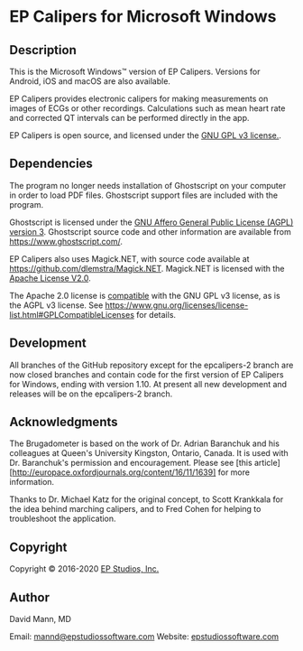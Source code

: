 # EP Calipers for Microsoft Windows

## Description 
This is the Microsoft Windows™ version of EP Calipers.
Versions for Android, iOS and macOS are also available.

EP Calipers provides electronic calipers for making measurements on
images of ECGs or other recordings.  Calculations such as mean
heart rate and corrected QT intervals can be performed directly in the
app.

EP Calipers is open source, and licensed under the
[GNU GPL v3 license.](http://www.gnu.org/licenses/gpl.html).

## Dependencies
The program no longer needs installation of Ghostscript on your computer in order to load PDF files.  Ghostscript support files are included with the program.

Ghostscript is licensed under the [GNU Affero General Public License (AGPL) version 3](https://www.gnu.org/licenses/agpl.html).  Ghostscript source code and other information are available from https://www.ghostscript.com/.

EP Calipers also uses Magick.NET, with source code available at https://github.com/dlemstra/Magick.NET.  Magick.NET is licensed with the [Apache License V2.0](http://apache.org/licenses/LICENSE-2.0.html).

The Apache 2.0 license is [compatible](http://www.apache.org/licenses/GPL-compatibility.html) with the GNU GPL v3 license, as is the AGPL v3 license.  See https://www.gnu.org/licenses/license-list.html#GPLCompatibleLicenses for details.

## Development
All branches of the GitHub repository except for the epcalipers-2 branch are now closed branches and contain code for the first version of EP Calipers for Windows, ending with version 1.10.  At present all new development and releases will be on the epcalipers-2 branch.

## Acknowledgments
The Brugadometer is based on the work of Dr. Adrian Baranchuk and his colleagues at Queen's University Kingston, Ontario, Canada. It is used with Dr. Baranchuk's permission and encouragement. Please see [this article][http://europace.oxfordjournals.org/content/16/11/1639] for more information.

Thanks to Dr. Michael Katz for the original concept, to Scott Krankkala for the idea behind marching calipers, and to Fred Cohen for helping to troubleshoot the application.

## Copyright
Copyright © 2016-2020 [EP Studios, Inc.](https://www.epstudiossoftware.com)

## Author
David Mann, MD

Email: [mannd@epstudiossoftware.com](mailto:mannd@epstudiossoftware.com) 
Website: [epstudiossoftware.com](https://www.epstudiossoftware.com) 
